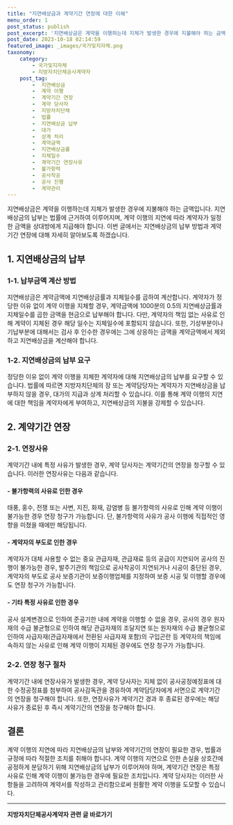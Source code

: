 ```yaml
---
title: "지연배상금과 계약기간 연장에 대한 이해"
menu_order: 1
post_status: publish
post_excerpt: '지연배상금은 계약을 이행하는데 지체가 발생한 경우에 지불해야 하는 금액입니다. 지연배상금의 납부는 법률에 근거하여 이루어지며, 계약 이행의 지연에 따라 계약자가 일정한 금액을 상대방에게 지급해야 합니다. 이번 글에서는 지연배상금의 납부 방법과 계약기간 연장에 대해 자세히 알아보도록 하겠습니다.'
post_date: 2023-10-18 02:14:59
featured_image: _images/국가및지자체.png
taxonomy:
    category:
        - 국가및지자체
        - 지방자치단체공사계약자
    post_tag:
        -  지연배상금
        -  계약 이행
        -  계약기간 연장
        -  계약 당사자
        -  지방자치단체
        -  법률
        -  지연배상금 납부
        -  대가
        -  상계 처리
        -  계약금액
        -  지연배상금률
        -  지체일수
        -  계약기간 연장사유
        -  불가항력
        -  공사착공
        -  공사 진행
        -  계약관리
---
```



지연배상금은 계약을 이행하는데 지체가 발생한 경우에 지불해야 하는 금액입니다. 지연배상금의 납부는 법률에 근거하여 이루어지며, 계약 이행의 지연에 따라 계약자가 일정한 금액을 상대방에게 지급해야 합니다. 이번 글에서는 지연배상금의 납부 방법과 계약기간 연장에 대해 자세히 알아보도록 하겠습니다.

## 1. 지연배상금의 납부

### 1-1. 납부금액 계산 방법

지연배상금은 계약금액에 지연배상금률과 지체일수를 곱하여 계산합니다. 계약자가 정당한 이유 없이 계약 이행을 지체할 경우, 계약금액에 1000분의 0.5의 지연배상금률과 지체일수를 곱한 금액을 현금으로 납부해야 합니다. 다만, 계약자의 책임 없는 사유로 인해 계약이 지체된 경우 해당 일수는 지체일수에 포함되지 않습니다. 또한, 기성부분이나 기납부분에 대해서는 검사 후 인수한 경우에는 그에 상응하는 금액을 계약금액에서 제외하고 지연배상금을 계산해야 합니다.

### 1-2. 지연배상금의 납부 요구

정당한 이유 없이 계약 이행을 지체한 계약자에 대해 지연배상금의 납부를 요구할 수 있습니다. 법률에 따르면 지방자치단체의 장 또는 계약담당자는 계약자가 지연배상금을 납부하지 않을 경우, 대가의 지급과 상계 처리할 수 있습니다. 이를 통해 계약 이행의 지연에 대한 책임을 계약자에게 부여하고, 지연배상금의 지불을 강제할 수 있습니다.

## 2. 계약기간 연장

### 2-1. 연장사유

계약기간 내에 특정 사유가 발생한 경우, 계약 당사자는 계약기간의 연장을 청구할 수 있습니다. 이러한 연장사유는 다음과 같습니다.

#### - 불가항력의 사유로 인한 경우

태풍, 홍수, 전쟁 또는 사변, 지진, 화재, 감염병 등 불가항력의 사유로 인해 계약 이행이 불가능한 경우 연장 청구가 가능합니다. 단, 불가항력의 사유가 공사 이행에 직접적인 영향을 미쳤을 때에만 해당됩니다.

#### - 계약자의 부도로 인한 경우

계약자가 대체 사용할 수 없는 중요 관급자재, 관급재료 등의 공급이 지연되어 공사의 진행이 불가능한 경우, 발주기관의 책임으로 공사착공이 지연되거나 시공이 중단된 경우, 계약자의 부도로 공사 보증기관이 보증이행업체를 지정하여 보증 시공 및 이행할 경우에도 연장 청구가 가능합니다.

#### - 기타 특정 사유로 인한 경우

공사 설계변경으로 인하여 준공기한 내에 계약을 이행할 수 없을 경우, 공사의 경우 원자재의 수급 불균형으로 인하여 해당 관급자재의 조달지연 또는 원자재의 수급 불균형으로 인하여 사급자재(관급자재에서 전환된 사급자재 포함)의 구입곤란 등 계약자의 책임에 속하지 않는 사유로 인해 계약 이행이 지체된 경우에도 연장 청구가 가능합니다.

### 2-2. 연장 청구 절차

계약기간 내에 연장사유가 발생한 경우, 계약 당사자는 지체 없이 공사공정예정표에 대한 수정공정표를 첨부하여 공사감독관을 경유하여 계약담당자에게 서면으로 계약기간의 연장을 청구해야 합니다. 또한, 연장사유가 계약기간 경과 후 종료된 경우에는 해당 사유가 종료된 후 즉시 계약기간의 연장을 청구해야 합니다.

## 결론

계약 이행의 지연에 따라 지연배상금의 납부와 계약기간의 연장이 필요한 경우, 법률과 규정에 따라 적절한 조치를 취해야 합니다. 계약 이행의 지연으로 인한 손실을 상호간에 공정하게 분담하기 위해 지연배상금의 납부가 이루어져야 하며, 계약기간 연장은 특정 사유로 인해 계약 이행이 불가능한 경우에 필요한 조치입니다. 계약 당사자는 이러한 사항들을 고려하여 계약서를 작성하고 관리함으로써 원활한 계약 이행을 도모할 수 있습니다.
<!-- wp:separator -->
<hr class="wp-block-separator has-alpha-channel-opacity"/>
<!-- /wp:separator -->

<!-- wp:group {"backgroundColor":"base","layout":{"type":"constrained"}} -->
<div class="wp-block-group has-base-background-color has-background"><!-- wp:paragraph {"align":"center","fontSize":"medium"} -->
<p class="has-text-align-center has-large-font-size"><strong>지방자치단체공사계약자 관련 글 바로가기</strong></p>
<!-- /wp:paragraph -->


<!-- wp:latest-posts
{"categories":[{"id":7140,"count":19,"description":"","link":"https://uknowlaw.com/category/%ec%a7%80%eb%b0%a9%ec%9e%90%ec%b9%98%eb%8b%a8%ec%b2%b4%ea%b3%b5%ec%82%ac%ea%b3%84%ec%95%bd%ec%9e%90/","name":"지방자치단체공사계약자","slug":"지방자치단체공사계약자","taxonomy":"category","parent":0,"meta":[],"_links":{"self":[{"href":"https://uknowlaw.com/wp-json/wp/v2/categories/7140"}],"collection":[{"href":"https://uknowlaw.com/wp-json/wp/v2/categories"}],"about":[{"href":"https://uknowlaw.com/wp-json/wp/v2/taxonomies/category"}],"wp:post_type":[{"href":"https://uknowlaw.com/wp-json/wp/v2/posts?categories=7140"}],"curies":[{"name":"wp","href":"https://api.w.org/{rel}","templated":true}]}}],"postsToShow":100,"excerptLength":28,"postLayout":"grid","columns":2,"featuredImageAlign":"left","featuredImageSizeSlug":"large","fontSize":18px} /--></div>
<!-- /wp:group -->